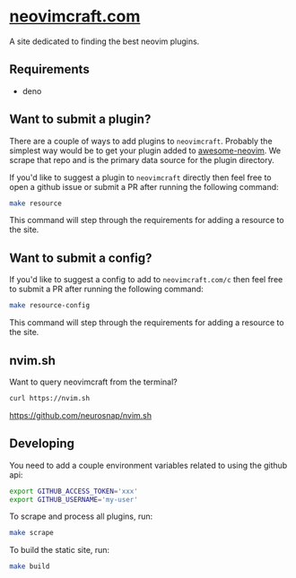 # [neovimcraft.com](https://neovimcraft.com)

A site dedicated to finding the best neovim plugins.

## Requirements

- deno

## Want to submit a plugin?

There are a couple of ways to add plugins to `neovimcraft`. Probably the
simplest way would be to get your plugin added to
[awesome-neovim](https://github.com/rockerBOO/awesome-neovim). We scrape that
repo and is the primary data source for the plugin directory.

If you'd like to suggest a plugin to `neovimcraft` directly then feel free to
open a github issue or submit a PR after running the following command:

```bash
make resource
```

This command will step through the requirements for adding a resource to the
site.

## Want to submit a config?

If you'd like to suggest a config to add to `neovimcraft.com/c` then feel free
to submit a PR after running the following command:

```bash
make resource-config
```

This command will step through the requirements for adding a resource to the
site.

## nvim.sh

Want to query neovimcraft from the terminal?

```bash
curl https://nvim.sh
```

https://github.com/neurosnap/nvim.sh

## Developing

You need to add a couple environment variables related to using the github api:

```bash
export GITHUB_ACCESS_TOKEN='xxx'
export GITHUB_USERNAME='my-user'
```

To scrape and process all plugins, run:

```bash
make scrape
```

To build the static site, run:

```bash
make build
```

